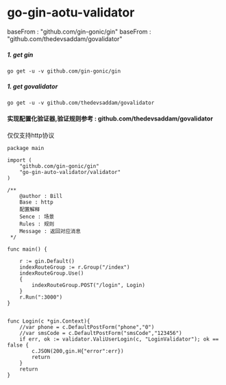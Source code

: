 # go-gin-aotu-validator
baseFrom : "github.com/gin-gonic/gin"
baseFrom : "github.com/thedevsaddam/govalidator"

##### 1. get gin
`
go get -u -v github.com/gin-gonic/gin
`

##### 1. get govalidator
`
go get -u -v github.com/thedevsaddam/govalidator
`

#### 实现配置化验证器,验证规则参考 : github.com/thedevsaddam/govalidator

仅仅支持http协议

```
package main

import (
	"github.com/gin-gonic/gin"
	"go-gin-auto-validator/validator"
)

/**
	@author : Bill
	Base : http
	配置解释
	Sence : 场景
	Rules : 规则
	Message : 返回对应消息
 */

func main() {

	r := gin.Default()
	indexRouteGroup := r.Group("/index")
	indexRouteGroup.Use()
	{
		indexRouteGroup.POST("/login", Login)
	}
	r.Run(":3000")
}


func Login(c *gin.Context){
	//var phone = c.DefaultPostForm("phone","0")
	//var smsCode = c.DefaultPostForm("smsCode","123456")
	if err, ok := validator.ValiUserLogin(c, "LoginValidator"); ok == false {
		c.JSON(200,gin.H{"error":err})
		return
	}
	return
}

```